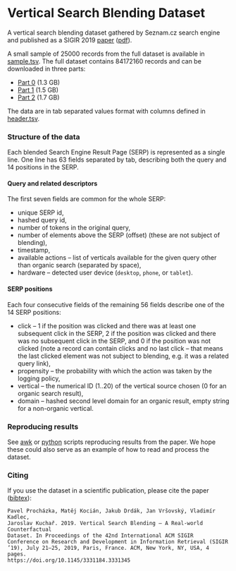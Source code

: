 Vertical Search Blending Dataset
================================

A vertical search blending dataset gathered by Seznam.cz search engine and published as a SIGIR 2019 [paper](https://dl.acm.org/citation.cfm?doid=3331184.3331345) ([pdf](vsbd-paper-sigir-2019.pdf)).

A small sample of 25000 records from the full dataset is available in [sample.tsv](./sample.tsv). The full dataset contains 84172160 records and can be downloaded in three parts:
* [Part 0](https://github.com/seznam/vertical-search-blending-dataset/releases/latest/download/part0.tar.gz) (1.3 GB)
* [Part 1](https://github.com/seznam/vertical-search-blending-dataset/releases/latest/download/part1.tar.gz) (1.5 GB)
* [Part 2](https://github.com/seznam/vertical-search-blending-dataset/releases/latest/download/part2.tar.gz) (1.7 GB)

The data are in tab separated values format with columns defined in [header.tsv](./header.tsv).


### Structure of the data

Each blended Search Engine Result Page (SERP) is represented as a single line. One line has 63 fields separated by tab, describing both the query and 14 positions in the SERP.

#### Query and related descriptors

The first seven fields are common for the whole SERP:
* unique SERP id,
* hashed query id,
* number of tokens in the original query,
* number of elements above the SERP (offset) (these are not subject of blending),
* timestamp,
* available actions – list of verticals available for the given query other than organic search (separated by space),
* hardware – detected user device (`desktop`, `phone`, or `tablet`).

#### SERP positions

Each four consecutive fields of the remaining 56 fields describe one of the 14 SERP positions:

* click – 1 if the position was clicked and there was at least one subsequent click in the SERP, 2 if the position was clicked and there was no subsequent click in the SERP, and 0 if the position was not clicked (note a record can contain clicks and no last click – that means the last clicked element was not subject to blending, e.g. it was a related query link),
* propensity – the probability with which the action was taken by the logging policy,
* vertical – the numerical ID (1..20) of the vertical source chosen (0 for an organic search result),
* domain – hashed second level domain for an organic result, empty string for a non-organic vertical.

### Reproducing results

See [awk](experiments/awk) or [python](experiments/python) scripts reproducing results from the paper. We hope these could also serve as an example of how to read and process the dataset.

### Citing
If you use the dataset in a scientific publication, please cite the paper ([bibtex](vsbd.bib)):
```
Pavel Procházka, Matěj Kocián, Jakub Drdák, Jan Vršovský, Vladimír Kadlec,
Jaroslav Kuchař. 2019. Vertical Search Blending – A Real-world Counterfactual
Dataset. In Proceedings of the 42nd International ACM SIGIR
Conference on Research and Development in Information Retrieval (SIGIR
’19), July 21–25, 2019, Paris, France. ACM, New York, NY, USA, 4 pages.
https://doi.org/10.1145/3331184.3331345
```

